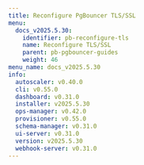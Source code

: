 ```yaml
---
title: Reconfigure PgBouncer TLS/SSL
menu:
  docs_v2025.5.30:
    identifier: pb-reconfigure-tls
    name: Reconfigure TLS/SSL
    parent: pb-pgbouncer-guides
    weight: 46
menu_name: docs_v2025.5.30
info:
  autoscaler: v0.40.0
  cli: v0.55.0
  dashboard: v0.31.0
  installer: v2025.5.30
  ops-manager: v0.42.0
  provisioner: v0.55.0
  schema-manager: v0.31.0
  ui-server: v0.31.0
  version: v2025.5.30
  webhook-server: v0.31.0
---
```



